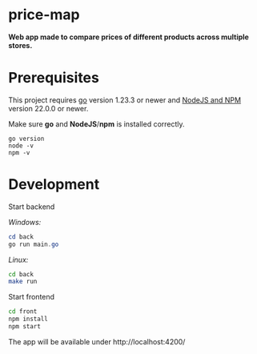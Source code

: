 # price-map

**Web app made to compare prices of different products across multiple stores.**

# Prerequisites

This project requires [go](https://go.dev/doc/install) version 1.23.3 or newer and [NodeJS and NPM](https://nodejs.org/en) version 22.0.0 or newer.

Make sure **go** and **NodeJS**/**npm** is installed correctly.

```
go version
node -v
npm -v
```

# Development

Start backend  

*Windows:*
```powershell
cd back
go run main.go
```

*Linux:*
```bash
cd back
make run
```

Start frontend  

```bash
cd front
npm install
npm start
```

The app will be available under http://localhost:4200/
